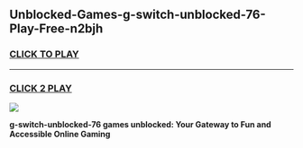 
## Unblocked-Games-g-switch-unblocked-76-Play-Free-n2bjh
<h3>
<a href="https://premium76.site?title=g-switch-unblocked-76&ref=18A1">CLICK TO PLAY</a></h3>
<hr>

<h3>
<a href="https://premium76.site?title=g-switch-unblocked-76&ref=18A1">CLICK 2 PLAY</a>
  
</h3>

<a href="https://premium76.site?title=g-switch-unblocked-76&ref=18A1"><img src="https://clearcache.store/games.png"></a>


**g-switch-unblocked-76 games unblocked: Your Gateway to Fun and Accessible Online Gaming**
